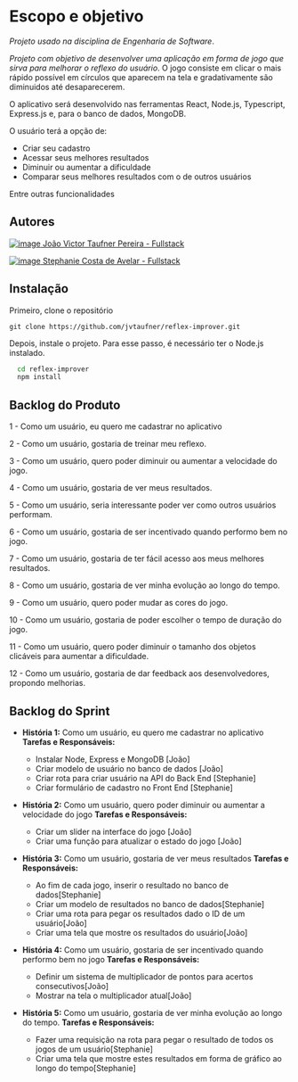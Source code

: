 # Escopo e objetivo

_Projeto usado na disciplina de Engenharia de Software_.

_Projeto com objetivo de desenvolver uma aplicação em forma de jogo que sirva para melhorar o reflexo do usuário_. O jogo consiste em clicar o mais rápido possível em círculos que aparecem na tela e gradativamente são diminuidos até desaparecerem.

O aplicativo será desenvolvido nas ferramentas React, Node.js, Typescript, Express.js e, para o banco de dados, MongoDB.

O usuário terá a opção de:

- Criar seu cadastro
- Acessar seus melhores resultados
- Diminuir ou aumentar a dificuldade
- Comparar seus melhores resultados com o de outros usuários

Entre outras funcionalidades

## Autores

[![image](https://img.shields.io/badge/GitHub-100000?style=for-the-badge&logo=github&logoColor=white) João Victor Taufner Pereira - Fullstack](https://github.com/jvtaufner)

[![image](https://img.shields.io/badge/GitHub-100000?style=for-the-badge&logo=github&logoColor=white) Stephanie Costa de Avelar - Fullstack](https://github.com/stephanie-cavelar)

## Instalação

Primeiro, clone o repositório

`git clone https://github.com/jvtaufner/reflex-improver.git`

Depois, instale o projeto. Para esse passo, é necessário ter o Node.js instalado.

```bash
  cd reflex-improver
  npm install
```

## Backlog do Produto

1 - Como um usuário, eu quero me cadastrar no aplicativo

2 - Como um usuário, gostaria de treinar meu reflexo.

3 - Como um usuário, quero poder diminuir ou aumentar a velocidade do jogo.

4 - Como um usuário, gostaria de ver meus resultados.

5 - Como um usuário, seria interessante poder ver como outros usuários performam.

6 - Como um usuário, gostaria de ser incentivado quando performo bem no jogo.

7 - Como um usuário, gostaria de ter fácil acesso aos meus melhores resultados.

8 - Como um usuário, gostaria de ver minha evolução ao longo do tempo.

9 - Como um usuário, quero poder mudar as cores do jogo.

10 - Como um usuário, gostaria de poder escolher o tempo de duração do jogo.

11 - Como um usuário, quero poder diminuir o tamanho dos objetos clicáveis para aumentar a dificuldade.

12 - Como um usuário, gostaria de dar feedback aos desenvolvedores, propondo melhorias.

## Backlog do Sprint

* __História 1:__ Como um usuário, eu quero me cadastrar no aplicativo
    __Tarefas e Responsáveis:__
    - Instalar Node, Express e MongoDB [João]
    - Criar modelo de usuário no banco de dados [João]
    - Criar rota para criar usuário na API do Back End [Stephanie]
    - Criar formulário de cadastro no Front End [Stephanie]

* __História 2:__ Como um usuário, quero poder diminuir ou aumentar a velocidade do jogo
    __Tarefas e Responsáveis:__
    - Criar um slider na interface do jogo [João]
    - Criar uma função para atualizar o estado do jogo [João]

* __História 3:__ Como um usuário, gostaria de ver meus resultados
    __Tarefas e Responsáveis:__
    - Ao fim de cada jogo, inserir o resultado no banco de dados[Stephanie]
    - Criar um modelo de resultados no banco de dados[Stephanie]
    - Criar uma rota para pegar os resultados dado o ID de um usuário[João]
    - Criar uma tela que mostre os resultados do usuário[João]

* __História 4:__ Como um usuário, gostaria de ser incentivado quando performo bem no jogo
    __Tarefas e Responsáveis:__
    - Definir um sistema de multiplicador de pontos para acertos consecutivos[João]
    - Mostrar na tela o multiplicador atual[João]

* __História 5:__ Como um usuário, gostaria de ver minha evolução ao longo do tempo.
    __Tarefas e Responsáveis:__
    - Fazer uma requisição na rota para pegar o resultado de todos os jogos de um usuário[Stephanie]
    - Criar uma tela que mostre estes resultados em forma de gráfico ao longo do tempo[Stephanie]






